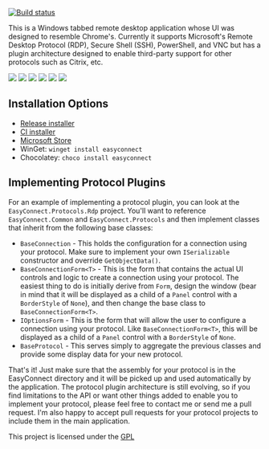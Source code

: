[![Build status](https://ci.appveyor.com/api/projects/status/u8ugbo8oh1mffhet?svg=true)](https://ci.appveyor.com/project/lstratman/easyconnect)

This is a Windows tabbed remote desktop application whose UI was designed to resemble Chrome's.  Currently it supports Microsoft's Remote Desktop Protocol (RDP), Secure Shell (SSH), PowerShell, and VNC but has a plugin architecture designed to enable third-party support for other protocols such as Citrix, etc.

<a href="http://lstratman.github.com/EasyConnect/images/screenshots/bookmarks.png" target="_blank"><img src="http://lstratman.github.com/EasyConnect/images/screenshots/thumbnails/bookmarks.png"/></a>
<a href="http://lstratman.github.com/EasyConnect/images/screenshots/rdp.png" target="_blank"><img src="http://lstratman.github.com/EasyConnect/images/screenshots/thumbnails/rdp.png"/></a>
<a href="http://lstratman.github.com/EasyConnect/images/screenshots/ssh.png" target="_blank"><img src="http://lstratman.github.com/EasyConnect/images/screenshots/thumbnails/ssh.png"/></a>
<a href="http://lstratman.github.com/EasyConnect/images/screenshots/powershell.png" target="_blank"><img src="http://lstratman.github.com/EasyConnect/images/screenshots/thumbnails/powershell.png"/></a>
<a href="http://lstratman.github.com/EasyConnect/images/screenshots/options.png" target="_blank"><img src="http://lstratman.github.com/EasyConnect/images/screenshots/thumbnails/options.png"/></a>
<a href="http://lstratman.github.com/EasyConnect/images/screenshots/history.png" target="_blank"><img src="http://lstratman.github.com/EasyConnect/images/screenshots/thumbnails/history.png"/></a>

## Installation Options

 - [Release installer](https://lstratman.github.io/EasyConnect/updates/EasyConnect.msi)
 - [CI installer](https://ci.appveyor.com/api/projects/lstratman/EasyConnect/artifacts/EasyConnect.msi)
 - [Microsoft Store](https://www.microsoft.com/en-us/store/p/easyconnect/9nml5g3phdg1?rtc=1)
 - WinGet: `winget install easyconnect`
 - Chocolatey: `choco install easyconnect`

## Implementing Protocol Plugins

For an example of implementing a protocol plugin, you can look at the `EasyConnect.Protocols.Rdp` project.  You'll want to reference` EasyConnect.Common` and `EasyConnect.Protocols` and then implement classes that inherit from the following base classes:

* `BaseConnection` - This holds the configuration for a connection using your protocol.  Make sure to implement your own `ISerializable` constructor and override `GetObjectData()`.
* `BaseConnectionForm<T>` - This is the form that contains the actual UI controls and logic to create a connection using your protocol.  The easiest thing to do is initially derive from `Form`, design the window (bear in mind that it will be displayed as a child of a `Panel` control with a `BorderStyle` of `None`), and then change the base class to `BaseConnectionForm<T>`.
* `IOptionsForm` - This is the form that will allow the user to configure a connection using your protocol.  Like `BaseConnectionForm<T>`, this will be displayed as a child of a `Panel` control with a `BorderStyle` of `None`.
* `BaseProtocol` - This serves simply to aggregate the previous classes and provide some display data for your new protocol.

That's it!  Just make sure that the assembly for your protocol is in the EasyConnect directory and it will be picked up and used automatically by the application.  The protocol plugin architecture is still evolving, so if you find limitations to the API or want other things added to enable you to implement your protocol, please feel free to contact me or send me a pull request.  I'm also happy to accept pull requests for your protocol projects to include them in the main application.

This project is licensed under the [GPL](GPL.txt)
